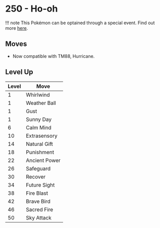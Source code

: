 # 250 - Ho-oh

!!! note
    This Pokémon can be optained through a special event. Find out more [here](../../special_events/#ho-oh).

## Moves

 - Now compatible with TM88, Hurricane.

## Level Up

Level | Move
---   | ---
  1   | Whirlwind
  1   | Weather Ball
  1   | Gust
  1   | Sunny Day
  6   | Calm Mind
 10   | Extrasensory
 14   | Natural Gift
 18   | Punishment
 22   | Ancient Power
 26   | Safeguard
 30   | Recover
 34   | Future Sight
 38   | Fire Blast
 42   | Brave Bird
 46   | Sacred Fire
 50   | Sky Attack

